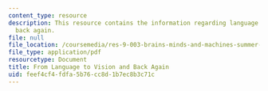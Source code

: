 ```yaml
---
content_type: resource
description: This resource contains the information regarding language to vision and
  back again.
file: null
file_location: /coursemedia/res-9-003-brains-minds-and-machines-summer-course-summer-2015/feef4cf4fdfa5b76cc8d1b7ec8b3c71c_MITRES_9_003SUM15_Lec5-2.pdf
file_type: application/pdf
resourcetype: Document
title: From Language to Vision and Back Again
uid: feef4cf4-fdfa-5b76-cc8d-1b7ec8b3c71c
---
```

